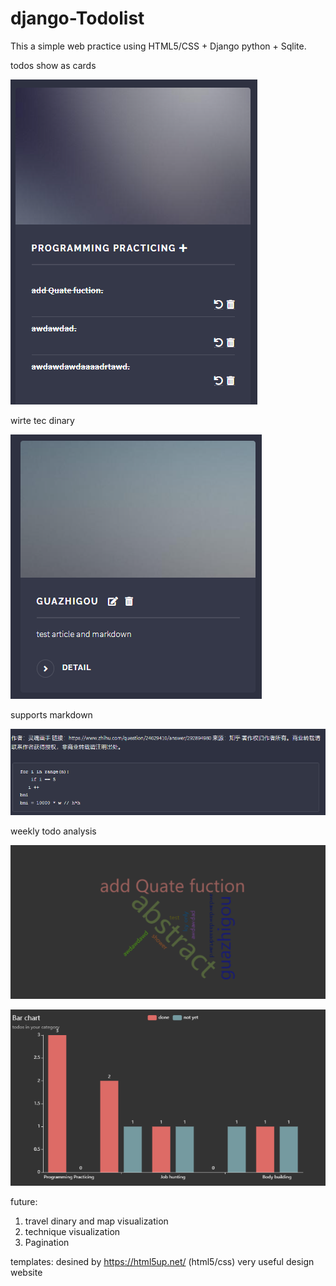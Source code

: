 # django-Todolist
This a simple web practice using HTML5/CSS + Django python + Sqlite.


todos show as cards

![1](screenshot/todo.png)

wirte tec dinary 

![2](screenshot/article.png)

supports markdown 

![3](screenshot/markdown.png)

weekly todo analysis

![4](screenshot/wordcloud.png)

![5](screenshot/bar.png)

future:
  1. travel dinary and map visualization
  2. technique visualization
  3. Pagination 



templates: desined by https://html5up.net/  (html5/css)
very useful design website
